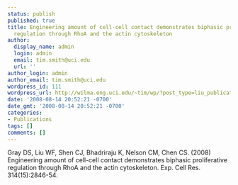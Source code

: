 ```yaml
---
status: publish
published: true
title: Engineering amount of cell-cell contact demonstrates biphasic proliferative
  regulation through RhoA and the actin cytoskeleton
author:
  display_name: admin
  login: admin
  email: tim.smith@uci.edu
  url: ''
author_login: admin
author_email: tim.smith@uci.edu
wordpress_id: 111
wordpress_url: http://wilma.eng.uci.edu/~tim/wp/?post_type=liu_publication&#038;p=111
date: '2008-08-14 20:52:21 -0700'
date_gmt: '2008-08-14 20:52:21 -0700'
categories:
- Publications
tags: []
comments: []
---
```

<p>Gray DS, Liu WF, Shen CJ, Bhadriraju K, Nelson CM, Chen CS. (2008) Engineering amount of cell-cell contact demonstrates biphasic proliferative regulation through RhoA and the actin cytoskeleton. Exp. Cell Res. 314(15):2846-54.</p>
